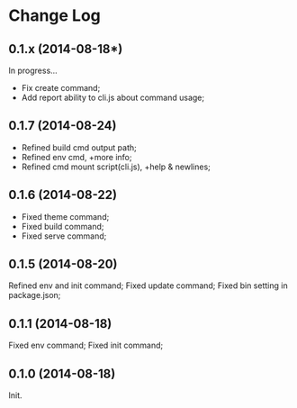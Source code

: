 Change Log
==========
0.1.x (2014-08-18*)
-------------------

In progress...
* Fix create command;
* Add report ability to cli.js about command usage;


0.1.7 (2014-08-24)
------------------
* Refined build cmd output path;
* Refined env cmd, +more info;
* Refined cmd mount script(cli.js), +help & newlines;


0.1.6 (2014-08-22)
------------------
* Fixed theme command;
* Fixed build command;
* Fixed serve command;


0.1.5 (2014-08-20)
------------------
Refined env and init command;
Fixed update command;
Fixed bin setting in package.json;


0.1.1 (2014-08-18)
------------------
Fixed env command;
Fixed init command;


0.1.0 (2014-08-18)
------------------
Init.